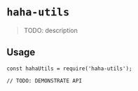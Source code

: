 # `haha-utils`

> TODO: description

## Usage

```
const hahaUtils = require('haha-utils');

// TODO: DEMONSTRATE API
```
